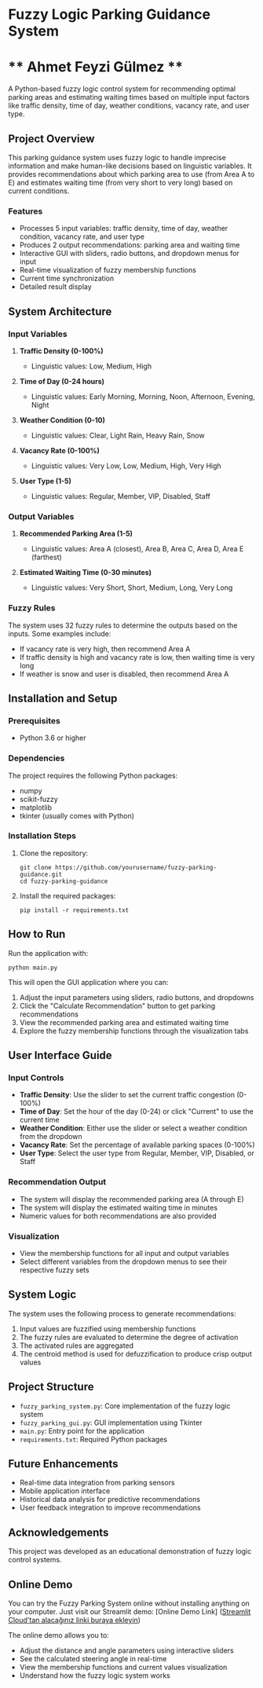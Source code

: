 # Fuzzy Logic Parking Guidance System 
# ** Ahmet Feyzi Gülmez **

A Python-based fuzzy logic control system for recommending optimal parking areas and estimating waiting times based on multiple input factors like traffic density, time of day, weather conditions, vacancy rate, and user type.

## Project Overview

This parking guidance system uses fuzzy logic to handle imprecise information and make human-like decisions based on linguistic variables. It provides recommendations about which parking area to use (from Area A to E) and estimates waiting time (from very short to very long) based on current conditions.

### Features

- Processes 5 input variables: traffic density, time of day, weather condition, vacancy rate, and user type
- Produces 2 output recommendations: parking area and waiting time
- Interactive GUI with sliders, radio buttons, and dropdown menus for input
- Real-time visualization of fuzzy membership functions
- Current time synchronization
- Detailed result display

## System Architecture

### Input Variables

1. **Traffic Density (0-100%)**
   - Linguistic values: Low, Medium, High

2. **Time of Day (0-24 hours)**
   - Linguistic values: Early Morning, Morning, Noon, Afternoon, Evening, Night

3. **Weather Condition (0-10)**
   - Linguistic values: Clear, Light Rain, Heavy Rain, Snow

4. **Vacancy Rate (0-100%)**
   - Linguistic values: Very Low, Low, Medium, High, Very High

5. **User Type (1-5)**
   - Linguistic values: Regular, Member, VIP, Disabled, Staff

### Output Variables

1. **Recommended Parking Area (1-5)**
   - Linguistic values: Area A (closest), Area B, Area C, Area D, Area E (farthest)

2. **Estimated Waiting Time (0-30 minutes)**
   - Linguistic values: Very Short, Short, Medium, Long, Very Long

### Fuzzy Rules

The system uses 32 fuzzy rules to determine the outputs based on the inputs. Some examples include:

- If vacancy rate is very high, then recommend Area A
- If traffic density is high and vacancy rate is low, then waiting time is very long
- If weather is snow and user is disabled, then recommend Area A

## Installation and Setup

### Prerequisites

- Python 3.6 or higher

### Dependencies

The project requires the following Python packages:
- numpy
- scikit-fuzzy
- matplotlib
- tkinter (usually comes with Python)

### Installation Steps

1. Clone the repository:
   ```
   git clone https://github.com/yourusername/fuzzy-parking-guidance.git
   cd fuzzy-parking-guidance
   ```

2. Install the required packages:
   ```
   pip install -r requirements.txt
   ```

## How to Run

Run the application with:

```
python main.py
```

This will open the GUI application where you can:

1. Adjust the input parameters using sliders, radio buttons, and dropdowns
2. Click the "Calculate Recommendation" button to get parking recommendations
3. View the recommended parking area and estimated waiting time
4. Explore the fuzzy membership functions through the visualization tabs

## User Interface Guide

### Input Controls
- **Traffic Density**: Use the slider to set the current traffic congestion (0-100%)
- **Time of Day**: Set the hour of the day (0-24) or click "Current" to use the current time
- **Weather Condition**: Either use the slider or select a weather condition from the dropdown
- **Vacancy Rate**: Set the percentage of available parking spaces (0-100%)
- **User Type**: Select the user type from Regular, Member, VIP, Disabled, or Staff

### Recommendation Output
- The system will display the recommended parking area (A through E)
- The system will display the estimated waiting time in minutes
- Numeric values for both recommendations are also provided

### Visualization
- View the membership functions for all input and output variables
- Select different variables from the dropdown menus to see their respective fuzzy sets

## System Logic

The system uses the following process to generate recommendations:

1. Input values are fuzzified using membership functions
2. The fuzzy rules are evaluated to determine the degree of activation
3. The activated rules are aggregated
4. The centroid method is used for defuzzification to produce crisp output values

## Project Structure

- `fuzzy_parking_system.py`: Core implementation of the fuzzy logic system
- `fuzzy_parking_gui.py`: GUI implementation using Tkinter
- `main.py`: Entry point for the application
- `requirements.txt`: Required Python packages

## Future Enhancements

- Real-time data integration from parking sensors
- Mobile application interface
- Historical data analysis for predictive recommendations
- User feedback integration to improve recommendations

## Acknowledgements

This project was developed as an educational demonstration of fuzzy logic control systems.

## Online Demo

You can try the Fuzzy Parking System online without installing anything on your computer. Just visit our Streamlit demo:
[Online Demo Link] ([Streamlit Cloud'tan alacağınız linki buraya ekleyin](https://fuzzy-parking.streamlit.app/))

The online demo allows you to:

- Adjust the distance and angle parameters using interactive sliders
- See the calculated steering angle in real-time
- View the membership functions and current values visualization
- Understand how the fuzzy logic system works
